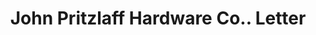 ---
doi: 10.7916/D8B86M86
date_other: '1906'
date_other_textual: '1906'
form: correspondence
genre:
- Letters (correspondence)
name:
- John Pritzlaff Hardware Co.
object_in_context_url: https://biggert.cul.columbia.edu/items/view/ave_biggert_01612
subject_hierarchical_geographic:
- Milwaukee, Wisconsin, United States
subject_name:
- John Pritzlaff Hardware Co.
title: John Pritzlaff Hardware Co.. Letter
sort_title: John Pritzlaff Hardware Co.. Letter
call_number: ave_biggert_01612
coordinates:
- 43.05,-87.95
pid: ave_biggert_01612
identifiers: ave_biggert_01612
permalink: /biggert/ave_biggert_01612/
layout: iiif-image-page
---